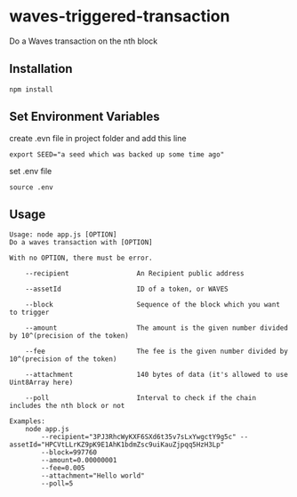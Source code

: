 # waves-triggered-transaction
Do a Waves transaction on the nth block

## Installation

```
npm install
```

## Set Environment Variables

create .evn file in project folder and add this line

```
export SEED="a seed which was backed up some time ago"
```

set .env file

```
source .env
```

## Usage

```
Usage: node app.js [OPTION]
Do a waves transaction with [OPTION]

With no OPTION, there must be error.

    --recipient                 An Recipient public address

    --assetId                   ID of a token, or WAVES

    --block                     Sequence of the block which you want to trigger

    --amount                    The amount is the given number divided by 10^(precision of the token)

    --fee                       The fee is the given number divided by 10^(precision of the token)

    --attachment                140 bytes of data (it's allowed to use Uint8Array here)

    --poll                      Interval to check if the chain includes the nth block or not

Examples:
    node app.js 
        --recipient="3PJ3RhcWyKXF6SXd6t35v7sLxYwgctY9g5c" --assetId="HPCVtLLrKZ9pK9E1AhK1bdmZsc9uiKauZjpqq5HzH3Lp" 
        --block=997760
        --amount=0.00000001
        --fee=0.005
        --attachment="Hello world"
        --poll=5
```